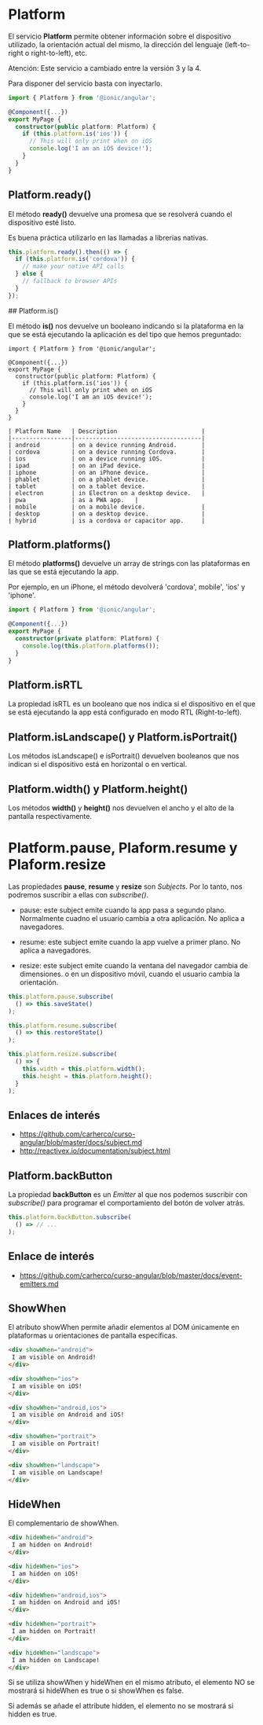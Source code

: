 # Platform

El servicio **Platform** permite obtener información sobre el dispositivo utilizado, la orientación actual del mismo, la dirección del lenguaje (left-to-right o right-to-left), etc.

Atención: Este servicio a cambiado entre la versión 3 y la 4.

Para disponer del servicio basta con inyectarlo.

```typescript
import { Platform } from '@ionic/angular';

@Component({...})
export MyPage {
  constructor(public platform: Platform) {
    if (this.platform.is('ios')) {
      // This will only print when on iOS
      console.log('I am an iOS device!');
    }
  }
}
```

## Platform.ready()

El método **ready()** devuelve una promesa que se resolverá cuando el dispositivo esté listo.

Es buena práctica utilizarlo en las llamadas a librerías nativas. 

```typescript
this.platform.ready().then(() => {
  if (this.platform.is('cordova')) {
    // make your native API calls
  } else {
    // fallback to browser APIs
  }
});
```

## Platform.is()

El método **is()** nos devuelve un booleano indicando si la plataforma en la que se está ejecutando la aplicación es del tipo que hemos preguntado:

```
import { Platform } from '@ionic/angular';

@Component({...})
export MyPage {
  constructor(public platform: Platform) {
    if (this.platform.is('ios')) {
      // This will only print when on iOS
      console.log('I am an iOS device!');
    }
  }
}
```

```
| Platform Name   | Description                        |
|-----------------|------------------------------------|
| android         | on a device running Android.       |
| cordova         | on a device running Cordova.       |
| ios             | on a device running iOS.           |
| ipad            | on an iPad device.                 |
| iphone          | on an iPhone device.               |
| phablet         | on a phablet device.               |
| tablet          | on a tablet device.                |
| electron        | in Electron on a desktop device.   |
| pwa             | as a PWA app.   |
| mobile          | on a mobile device.                |
| desktop         | on a desktop device.               |
| hybrid          | is a cordova or capacitor app.     |
```

## Platform.platforms()

El método **platforms()** devuelve un array de strings con las plataformas en las que se está ejecutando la app.

Por ejemplo, en un iPhone, el método devolverá 'cordova', mobile', 'ios' y 'iphone'.

```typescript
import { Platform } from '@ionic/angular';

@Component({...})
export MyPage {
  constructor(private platform: Platform) {
    console.log(this.platform.platforms());
  }
}
```

## Platform.isRTL

La propiedad isRTL es un booleano que nos indica si el dispositivo en el que se está ejecutando la app está configurado en modo RTL (Right-to-left). 


## Platform.isLandscape() y Platform.isPortrait()


Los métodos isLandscape() e isPortrait() devuelven booleanos que nos indican si el dispositivo está en horizontal o en vertical.

## Platform.width() y Platform.height()

Los métodos **width()** y **height()** nos devuelven el ancho y el alto de la pantalla respectivamente.


Platform.pause, Plaform.resume y Plaform.resize
==============================================

Las propiedades **pause**, **resume** y **resize** son *Subjects*. Por lo tanto, nos podremos suscribir a ellas con *subscribe()*.

- pause: este subject emite cuando la app pasa a segundo plano. Normalmente cuadno el usuario cambia a otra aplicación. No aplica a navegadores.

- resume: este subject emite cuando la app vuelve a primer plano. No aplica a navegadores.

- resize: este subject emite cuando la ventana del navegador cambia de dimensiones. o en un dispositivo móvil, cuando el usuario cambia la orientación.

```typescript
this.platform.pause.subscribe(
  () => this.saveState()
);

this.platform.resume.subscribe(
  () => this.restoreState()
);

this.platform.resize.subscribe(
  () => {
  	this.width = this.platform.width();
  	this.height = this.platform.height();
  }
);
```

Enlaces de interés
------------------

- https://github.com/carherco/curso-angular/blob/master/docs/subject.md
- http://reactivex.io/documentation/subject.html


## Platform.backButton

La propiedad **backButton** es un *Emitter* al que nos podemos suscribir con *subscribe()* para programar el comportamiento del botón de volver atrás. 

```typescript
this.platform.backButton.subscribe(
  () => // ...
);
```

Enlace de interés
-----------------

- https://github.com/carherco/curso-angular/blob/master/docs/event-emitters.md




## ShowWhen

El atributo showWhen permite añadir elementos al DOM únicamente en plataformas u orientaciones de pantalla específicas.

```html
<div showWhen="android">
 I am visible on Android!
</div>

<div showWhen="ios">
 I am visible on iOS!
</div>

<div showWhen="android,ios">
 I am visible on Android and iOS!
</div>

<div showWhen="portrait">
 I am visible on Portrait!
</div>

<div showWhen="landscape">
 I am visible on Landscape!
</div>
```

## HideWhen

El complementario de showWhen.

```html
<div hideWhen="android">
 I am hidden on Android!
</div>

<div hideWhen="ios">
 I am hidden on iOS!
</div>

<div hideWhen="android,ios">
 I am hidden on Android and iOS!
</div>

<div hideWhen="portrait">
 I am hidden on Portrait!
</div>

<div hideWhen="landscape">
 I am hidden on Landscape!
</div>
```

Si se utiliza showWhen y hideWhen en el mismo atributo, el elemento NO se mostrará si hideWhen es true o si showWhen es false. 

Si además se añade el attribute hidden, el elemento no se mostrará si hidden es true.

